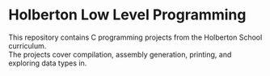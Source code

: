 # Holberton Low Level Programming

This repository contains C programming projects from the Holberton School curriculum.  
The projects cover compilation, assembly generation, printing, and exploring data types in.
